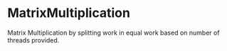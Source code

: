 # MatrixMultiplication
Matrix Multiplication by splitting work in equal work based on number of threads provided. 
